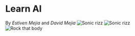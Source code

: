 <h1>Learn AI</h1>

<span>By _Estiven Mejia_ and _David Mejia_</span>
![Sonic rizz](https://media.tenor.com/aBEt9WQMSfYAAAAM/sonic-rizz.gif)
![Sonic rizz]([https://media.tenor.com/aBEt9WQMSfYAAAAM/sonic-rizz.gif](https://tenor.com/view/cool-gif-3553531276225387689))
![Rock that body](https://phoneky.co.uk/thumbs/screensavers/down/music/blackeyedp_ic3fassd.gif)
